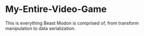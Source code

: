 # My-Entire-Video-Game
This is everything Beast Modon is comprised of, from transform manipulation to data serialization.
